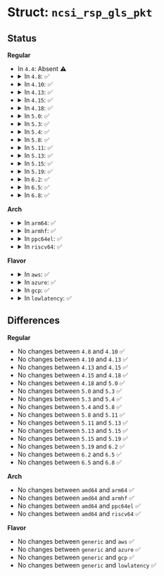 # Struct: <code>ncsi_rsp_gls_pkt</code>

## Status
<b>Regular</b>
<ul>
<li>
In <code>4.4</code>: Absent ⚠️
</li>
<li>
<details>
<summary>In <code>4.8</code>: ✅</summary>

```c
struct ncsi_rsp_gls_pkt {
    struct ncsi_rsp_pkt_hdr rsp;
    __be32 status;
    __be32 other;
    __be32 oem_status;
    __be32 checksum;
    unsigned char pad[10];
};
```
</details>
</li>
<li>
<details>
<summary>In <code>4.10</code>: ✅</summary>

```c
struct ncsi_rsp_gls_pkt {
    struct ncsi_rsp_pkt_hdr rsp;
    __be32 status;
    __be32 other;
    __be32 oem_status;
    __be32 checksum;
    unsigned char pad[10];
};
```
</details>
</li>
<li>
<details>
<summary>In <code>4.13</code>: ✅</summary>

```c
struct ncsi_rsp_gls_pkt {
    struct ncsi_rsp_pkt_hdr rsp;
    __be32 status;
    __be32 other;
    __be32 oem_status;
    __be32 checksum;
    unsigned char pad[10];
};
```
</details>
</li>
<li>
<details>
<summary>In <code>4.15</code>: ✅</summary>

```c
struct ncsi_rsp_gls_pkt {
    struct ncsi_rsp_pkt_hdr rsp;
    __be32 status;
    __be32 other;
    __be32 oem_status;
    __be32 checksum;
    unsigned char pad[10];
};
```
</details>
</li>
<li>
<details>
<summary>In <code>4.18</code>: ✅</summary>

```c
struct ncsi_rsp_gls_pkt {
    struct ncsi_rsp_pkt_hdr rsp;
    __be32 status;
    __be32 other;
    __be32 oem_status;
    __be32 checksum;
    unsigned char pad[10];
};
```
</details>
</li>
<li>
<details>
<summary>In <code>5.0</code>: ✅</summary>

```c
struct ncsi_rsp_gls_pkt {
    struct ncsi_rsp_pkt_hdr rsp;
    __be32 status;
    __be32 other;
    __be32 oem_status;
    __be32 checksum;
    unsigned char pad[10];
};
```
</details>
</li>
<li>
<details>
<summary>In <code>5.3</code>: ✅</summary>

```c
struct ncsi_rsp_gls_pkt {
    struct ncsi_rsp_pkt_hdr rsp;
    __be32 status;
    __be32 other;
    __be32 oem_status;
    __be32 checksum;
    unsigned char pad[10];
};
```
</details>
</li>
<li>
<details>
<summary>In <code>5.4</code>: ✅</summary>

```c
struct ncsi_rsp_gls_pkt {
    struct ncsi_rsp_pkt_hdr rsp;
    __be32 status;
    __be32 other;
    __be32 oem_status;
    __be32 checksum;
    unsigned char pad[10];
};
```
</details>
</li>
<li>
<details>
<summary>In <code>5.8</code>: ✅</summary>

```c
struct ncsi_rsp_gls_pkt {
    struct ncsi_rsp_pkt_hdr rsp;
    __be32 status;
    __be32 other;
    __be32 oem_status;
    __be32 checksum;
    unsigned char pad[10];
};
```
</details>
</li>
<li>
<details>
<summary>In <code>5.11</code>: ✅</summary>

```c
struct ncsi_rsp_gls_pkt {
    struct ncsi_rsp_pkt_hdr rsp;
    __be32 status;
    __be32 other;
    __be32 oem_status;
    __be32 checksum;
    unsigned char pad[10];
};
```
</details>
</li>
<li>
<details>
<summary>In <code>5.13</code>: ✅</summary>

```c
struct ncsi_rsp_gls_pkt {
    struct ncsi_rsp_pkt_hdr rsp;
    __be32 status;
    __be32 other;
    __be32 oem_status;
    __be32 checksum;
    unsigned char pad[10];
};
```
</details>
</li>
<li>
<details>
<summary>In <code>5.15</code>: ✅</summary>

```c
struct ncsi_rsp_gls_pkt {
    struct ncsi_rsp_pkt_hdr rsp;
    __be32 status;
    __be32 other;
    __be32 oem_status;
    __be32 checksum;
    unsigned char pad[10];
};
```
</details>
</li>
<li>
<details>
<summary>In <code>5.19</code>: ✅</summary>

```c
struct ncsi_rsp_gls_pkt {
    struct ncsi_rsp_pkt_hdr rsp;
    __be32 status;
    __be32 other;
    __be32 oem_status;
    __be32 checksum;
    unsigned char pad[10];
};
```
</details>
</li>
<li>
<details>
<summary>In <code>6.2</code>: ✅</summary>

```c
struct ncsi_rsp_gls_pkt {
    struct ncsi_rsp_pkt_hdr rsp;
    __be32 status;
    __be32 other;
    __be32 oem_status;
    __be32 checksum;
    unsigned char pad[10];
};
```
</details>
</li>
<li>
<details>
<summary>In <code>6.5</code>: ✅</summary>

```c
struct ncsi_rsp_gls_pkt {
    struct ncsi_rsp_pkt_hdr rsp;
    __be32 status;
    __be32 other;
    __be32 oem_status;
    __be32 checksum;
    unsigned char pad[10];
};
```
</details>
</li>
<li>
<details>
<summary>In <code>6.8</code>: ✅</summary>

```c
struct ncsi_rsp_gls_pkt {
    struct ncsi_rsp_pkt_hdr rsp;
    __be32 status;
    __be32 other;
    __be32 oem_status;
    __be32 checksum;
    unsigned char pad[10];
};
```
</details>
</li>
</ul>
<b>Arch</b>
<ul>
<li>
<details>
<summary>In <code>arm64</code>: ✅</summary>

```c
struct ncsi_rsp_gls_pkt {
    struct ncsi_rsp_pkt_hdr rsp;
    __be32 status;
    __be32 other;
    __be32 oem_status;
    __be32 checksum;
    unsigned char pad[10];
};
```
</details>
</li>
<li>
<details>
<summary>In <code>armhf</code>: ✅</summary>

```c
struct ncsi_rsp_gls_pkt {
    struct ncsi_rsp_pkt_hdr rsp;
    __be32 status;
    __be32 other;
    __be32 oem_status;
    __be32 checksum;
    unsigned char pad[10];
};
```
</details>
</li>
<li>
<details>
<summary>In <code>ppc64el</code>: ✅</summary>

```c
struct ncsi_rsp_gls_pkt {
    struct ncsi_rsp_pkt_hdr rsp;
    __be32 status;
    __be32 other;
    __be32 oem_status;
    __be32 checksum;
    unsigned char pad[10];
};
```
</details>
</li>
<li>
<details>
<summary>In <code>riscv64</code>: ✅</summary>

```c
struct ncsi_rsp_gls_pkt {
    struct ncsi_rsp_pkt_hdr rsp;
    __be32 status;
    __be32 other;
    __be32 oem_status;
    __be32 checksum;
    unsigned char pad[10];
};
```
</details>
</li>
</ul>
<b>Flavor</b>
<ul>
<li>
<details>
<summary>In <code>aws</code>: ✅</summary>

```c
struct ncsi_rsp_gls_pkt {
    struct ncsi_rsp_pkt_hdr rsp;
    __be32 status;
    __be32 other;
    __be32 oem_status;
    __be32 checksum;
    unsigned char pad[10];
};
```
</details>
</li>
<li>
<details>
<summary>In <code>azure</code>: ✅</summary>

```c
struct ncsi_rsp_gls_pkt {
    struct ncsi_rsp_pkt_hdr rsp;
    __be32 status;
    __be32 other;
    __be32 oem_status;
    __be32 checksum;
    unsigned char pad[10];
};
```
</details>
</li>
<li>
<details>
<summary>In <code>gcp</code>: ✅</summary>

```c
struct ncsi_rsp_gls_pkt {
    struct ncsi_rsp_pkt_hdr rsp;
    __be32 status;
    __be32 other;
    __be32 oem_status;
    __be32 checksum;
    unsigned char pad[10];
};
```
</details>
</li>
<li>
<details>
<summary>In <code>lowlatency</code>: ✅</summary>

```c
struct ncsi_rsp_gls_pkt {
    struct ncsi_rsp_pkt_hdr rsp;
    __be32 status;
    __be32 other;
    __be32 oem_status;
    __be32 checksum;
    unsigned char pad[10];
};
```
</details>
</li>
</ul>

## Differences
<b>Regular</b>
<ul>
<li>
No changes between <code>4.8</code> and <code>4.10</code> ✅
</li>
<li>
No changes between <code>4.10</code> and <code>4.13</code> ✅
</li>
<li>
No changes between <code>4.13</code> and <code>4.15</code> ✅
</li>
<li>
No changes between <code>4.15</code> and <code>4.18</code> ✅
</li>
<li>
No changes between <code>4.18</code> and <code>5.0</code> ✅
</li>
<li>
No changes between <code>5.0</code> and <code>5.3</code> ✅
</li>
<li>
No changes between <code>5.3</code> and <code>5.4</code> ✅
</li>
<li>
No changes between <code>5.4</code> and <code>5.8</code> ✅
</li>
<li>
No changes between <code>5.8</code> and <code>5.11</code> ✅
</li>
<li>
No changes between <code>5.11</code> and <code>5.13</code> ✅
</li>
<li>
No changes between <code>5.13</code> and <code>5.15</code> ✅
</li>
<li>
No changes between <code>5.15</code> and <code>5.19</code> ✅
</li>
<li>
No changes between <code>5.19</code> and <code>6.2</code> ✅
</li>
<li>
No changes between <code>6.2</code> and <code>6.5</code> ✅
</li>
<li>
No changes between <code>6.5</code> and <code>6.8</code> ✅
</li>
</ul>
<b>Arch</b>
<ul>
<li>
No changes between <code>amd64</code> and <code>arm64</code> ✅
</li>
<li>
No changes between <code>amd64</code> and <code>armhf</code> ✅
</li>
<li>
No changes between <code>amd64</code> and <code>ppc64el</code> ✅
</li>
<li>
No changes between <code>amd64</code> and <code>riscv64</code> ✅
</li>
</ul>
<b>Flavor</b>
<ul>
<li>
No changes between <code>generic</code> and <code>aws</code> ✅
</li>
<li>
No changes between <code>generic</code> and <code>azure</code> ✅
</li>
<li>
No changes between <code>generic</code> and <code>gcp</code> ✅
</li>
<li>
No changes between <code>generic</code> and <code>lowlatency</code> ✅
</li>
</ul>
